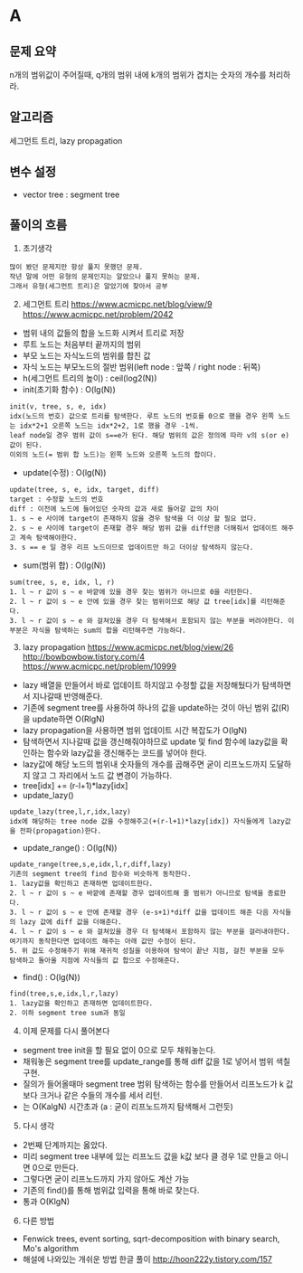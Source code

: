 # A

## 문제 요약
n개의 범위값이 주어질때, q개의 범위 내에 k개의 범위가 겹치는 숫자의 개수를 처리하라.

## 알고리즘
세그먼트 트리, lazy propagation

## 변수 설정

- vector<int> tree : segment tree

## 풀이의 흐름

1. 초기생각

~~~~
많이 봤던 문제지만 항상 풀지 못했던 문제.
작년 말에 어떤 유형의 문제인지는 알았으나 풀지 못하는 문제.
그래서 유형(세그먼트 트리)은 알았기에 찾아서 공부
~~~~

2. 세그먼트 트리
<https://www.acmicpc.net/blog/view/9>
<https://www.acmicpc.net/problem/2042>
- 범위 내의 값들의 합을 노드화 시켜서 트리로 저장
- 루트 노드는 처음부터 끝까지의 범위
- 부모 노드는 자식노드의 범위를 합친 값
- 자식 노드는 부모노드의 절반 범위(left node : 앞쪽 / right node : 뒤쪽)
- h(세그먼트 트리의 높이) : ceil(log2(N))
- init(초기화 함수) : O(lg(N))
~~~
init(v, tree, s, e, idx)
idx(노드의 번호) 값으로 트리를 탐색한다. 루트 노드의 번호를 0으로 했을 경우 왼쪽 노드는 idx*2+1 오른쪽 노드는 idx*2+2, 1로 했을 경우 -1씩.
leaf node일 경우 범위 값이 s==e가 된다. 해당 범위의 값은 정의에 따라 v의 s(or e) 값이 된다.
이외의 노드(= 범위 합 노드)는 왼쪽 노드와 오른쪽 노드의 합이다.
~~~
- update(수정) : O(lg(N))
~~~
update(tree, s, e, idx, target, diff)
target : 수정할 노드의 번호
diff : 이전에 노드에 들어있던 숫자의 값과 새로 들어갈 값의 차이
1. s ~ e 사이에 target이 존재하지 않을 경우 탐색을 더 이상 할 필요 없다.
2. s ~ e 사이에 target이 존재할 경우 해당 범위 값을 diff만큼 더해줘서 업데이트 해주고 계속 탐색해야한다.
3. s == e 일 경우 리프 노드이므로 업데이트만 하고 더이상 탐색하지 않는다.
~~~
- sum(범위 합) : O(lg(N))
~~~
sum(tree, s, e, idx, l, r)
1. l ~ r 값이 s ~ e 바깥에 있을 경우 찾는 범위가 아니므로 0을 리턴한다.
2. l ~ r 값이 s ~ e 안에 있을 경우 찾는 범위이므로 해당 값 tree[idx]를 리턴해준다.
3. l ~ r 값이 s ~ e 와 걸쳐있을 경우 더 탐색해서 포함되지 않는 부분을 버려야한다. 이 부분은 자식을 탐색하는 sum의 합을 리턴해주면 가능하다.
~~~

3. lazy propagation
<https://www.acmicpc.net/blog/view/26>
<http://bowbowbow.tistory.com/4>
<https://www.acmicpc.net/problem/10999>
- lazy 배열을 만들어서 바로 업데이트 하지않고 수정할 값을 저장해뒀다가 탐색하면서 지나갈때 반영해준다.
- 기존에 segment tree를 사용하여 하나의 값을 update하는 것이 아닌 범위 값(R)을 update하면 O(RlgN)
- lazy propagation을 사용하면 범위 업데이트 시간 복잡도가 O(lgN)
- 탐색하면서 지나갈때 값을 갱신해줘야하므로 update 및 find 함수에 lazy값을 확인하는 함수와 lazy값을 갱신해주는 코드를 넣어야 한다.
- lazy값에 해당 노드의 범위내 숫자들의 개수를 곱해주면 굳이 리프노드까지 도달하지 않고 그 자리에서 노드 값 변경이 가능하다.
- tree[idx] += (r-l+1)*lazy[idx]
- update_lazy()
~~~
update_lazy(tree,l,r,idx,lazy)
idx에 해당하는 tree node 값을 수정해주고(+(r-l+1)*lazy[idx]) 자식들에게 lazy값을 전파(propagation)한다.
~~~
- update_range() : O(lg(N))
~~~
update_range(tree,s,e,idx,l,r,diff,lazy)
기존의 segment tree의 find 함수와 비슷하게 동작한다.
1. lazy값을 확인하고 존재하면 업데이트한다.
2. l ~ r 값이 s ~ e 바깥에 존재할 경우 업데이트해 줄 범위가 아니므로 탐색을 종료한다.
3. l ~ r 값이 s ~ e 안에 존재할 경우 (e-s+1)*diff 값을 업데이트 해준 다음 자식들의 lazy 값에 diff 값을 더해준다.
4. l ~ r 값이 s ~ e 와 걸쳐있을 경우 더 탐색해서 포함하지 않는 부분을 걸러내야한다.
여기까지 동작한다면 업데이트 해주는 아래 값만 수정이 된다.
5. 위 값도 수정해주기 위해 재귀적 성질을 이용하여 탐색이 끝난 지점, 걸친 부분을 모두 탐색하고 돌아올 지점에 자식들의 값 합으로 수정해준다.
~~~
- find() : O(lg(N))
~~~
find(tree,s,e,idx,l,r,lazy)
1. lazy값을 확인하고 존재하면 업데이트한다.
2. 이하 segment tree sum과 동일
~~~

4. 이제 문제를 다시 풀어본다
- segment tree init을 할 필요 없이 0으로 모두 채워놓는다.
- 채워놓은 segment tree를 update_range를 통해 diff 값을 1로 넣어서 범위 색칠 구현.
- 질의가 들어올때마 segment tree 범위 탐색하는 함수를 만들어서 리프노드가 k 값보다 크거나 같은 수들의 개수를 세서 리턴.
- 는 O(KalgN) 시간초과 (a : 굳이 리프노드까지 탐색해서 그런듯)

5. 다시 생각
- 2번째 단계까지는 옳았다.
- 미리 segment tree 내부에 있는 리프노드 값을 k값 보다 클 경우 1로 만들고 아니면 0으로 만든다.
- 그렇다면 굳이 리프노드까지 가지 않아도 계산 가능
- 기존의 find()를 통해 범위값 입력을 통해 바로 찾는다.
- 통과 O(KlgN)

6. 다른 방법
- Fenwick trees, event sorting, sqrt-decomposition with binary search, Mo's algorithm
- 해설에 나와있는 개쉬운 방법 한글 풀이 <http://hoon222y.tistory.com/157>
